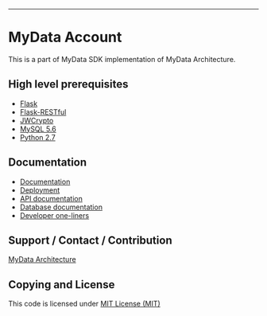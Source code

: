 
---

# MyData Account
This is a part of MyData SDK implementation of MyData Architecture.

## High level prerequisites
- [Flask](http://flask.pocoo.org/)
- [Flask-RESTful](http://flask-restful.readthedocs.io)
- [JWCrypto](https://jwcrypto.readthedocs.io/en/stable/)
- [MySQL 5.6](https://www.mysql.com/)
- [Python 2.7](https://www.python.org/download/releases/2.7/)

## Documentation
- [Documentation ](doc/)
- [Deployment](doc/deployment.md)
- [API documentation](doc/api/)
- [Database documentation](doc/database/)
- [Developer one-liners](doc/developer_oneliners.md)

## Support / Contact / Contribution
[MyData Architecture](https://github.com/HIIT/mydata-stack)

## Copying and License
This code is licensed under [MIT License (MIT)](LICENSE)
